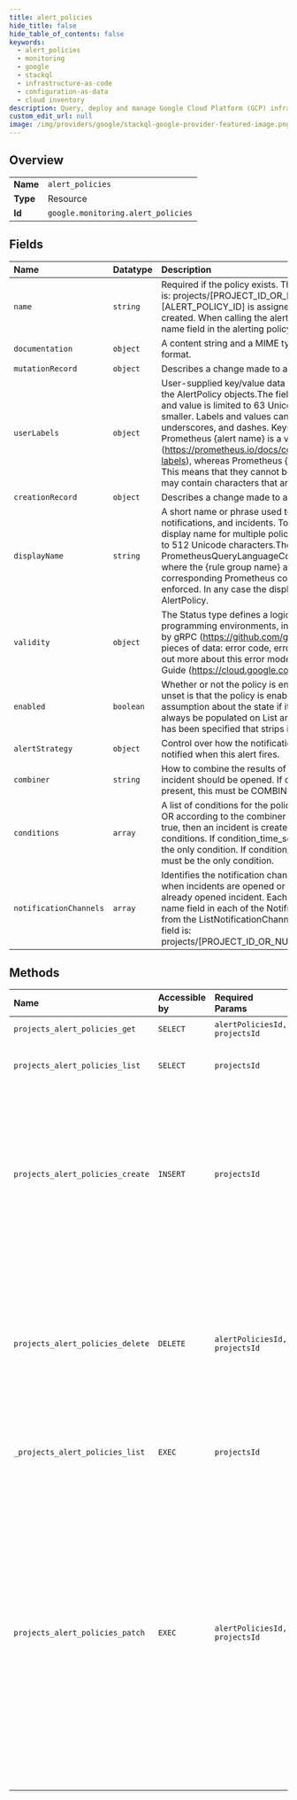 ```yaml
---
title: alert_policies
hide_title: false
hide_table_of_contents: false
keywords:
  - alert_policies
  - monitoring
  - google    
  - stackql
  - infrastructure-as-code
  - configuration-as-data
  - cloud inventory
description: Query, deploy and manage Google Cloud Platform (GCP) infrastructure and resources using SQL
custom_edit_url: null
image: /img/providers/google/stackql-google-provider-featured-image.png
---
```

  
    

## Overview
<table><tbody>
<tr><td><b>Name</b></td><td><code>alert_policies</code></td></tr>
<tr><td><b>Type</b></td><td>Resource</td></tr>
<tr><td><b>Id</b></td><td><code>google.monitoring.alert_policies</code></td></tr>
</tbody></table>

## Fields
| Name | Datatype | Description |
|:-----|:---------|:------------|
| `name` | `string` | Required if the policy exists. The resource name for this policy. The format is: projects/[PROJECT_ID_OR_NUMBER]/alertPolicies/[ALERT_POLICY_ID] [ALERT_POLICY_ID] is assigned by Cloud Monitoring when the policy is created. When calling the alertPolicies.create method, do not include the name field in the alerting policy passed as part of the request. |
| `documentation` | `object` | A content string and a MIME type that describes the content string's format. |
| `mutationRecord` | `object` | Describes a change made to a configuration. |
| `userLabels` | `object` | User-supplied key/value data to be used for organizing and identifying the AlertPolicy objects.The field can contain up to 64 entries. Each key and value is limited to 63 Unicode characters or 128 bytes, whichever is smaller. Labels and values can contain only lowercase letters, numerals, underscores, and dashes. Keys must begin with a letter.Note that Prometheus &#123;alert name&#125; is a valid Prometheus label names (https://prometheus.io/docs/concepts/data_model/#metric-names-and-labels), whereas Prometheus &#123;rule group&#125; is an unrestricted UTF-8 string. This means that they cannot be stored as-is in user labels, because they may contain characters that are not allowed in user-label values. |
| `creationRecord` | `object` | Describes a change made to a configuration. |
| `displayName` | `string` | A short name or phrase used to identify the policy in dashboards, notifications, and incidents. To avoid confusion, don't use the same display name for multiple policies in the same project. The name is limited to 512 Unicode characters.The convention for the display_name of a PrometheusQueryLanguageCondition is "&#123;rule group name&#125;/&#123;alert name&#125;", where the &#123;rule group name&#125; and &#123;alert name&#125; should be taken from the corresponding Prometheus configuration file. This convention is not enforced. In any case the display_name is not a unique key of the AlertPolicy. |
| `validity` | `object` | The Status type defines a logical error model that is suitable for different programming environments, including REST APIs and RPC APIs. It is used by gRPC (https://github.com/grpc). Each Status message contains three pieces of data: error code, error message, and error details.You can find out more about this error model and how to work with it in the API Design Guide (https://cloud.google.com/apis/design/errors). |
| `enabled` | `boolean` | Whether or not the policy is enabled. On write, the default interpretation if unset is that the policy is enabled. On read, clients should not make any assumption about the state if it has not been populated. The field should always be populated on List and Get operations, unless a field projection has been specified that strips it out. |
| `alertStrategy` | `object` | Control over how the notification channels in notification_channels are notified when this alert fires. |
| `combiner` | `string` | How to combine the results of multiple conditions to determine if an incident should be opened. If condition_time_series_query_language is present, this must be COMBINE_UNSPECIFIED. |
| `conditions` | `array` | A list of conditions for the policy. The conditions are combined by AND or OR according to the combiner field. If the combined conditions evaluate to true, then an incident is created. A policy can have from one to six conditions. If condition_time_series_query_language is present, it must be the only condition. If condition_monitoring_query_language is present, it must be the only condition. |
| `notificationChannels` | `array` | Identifies the notification channels to which notifications should be sent when incidents are opened or closed or when new violations occur on an already opened incident. Each element of this array corresponds to the name field in each of the NotificationChannel objects that are returned from the ListNotificationChannels method. The format of the entries in this field is: projects/[PROJECT_ID_OR_NUMBER]/notificationChannels/[CHANNEL_ID]  |
## Methods
| Name | Accessible by | Required Params | Description |
|:-----|:--------------|:----------------|:------------|
| `projects_alert_policies_get` | `SELECT` | `alertPoliciesId, projectsId` | Gets a single alerting policy. |
| `projects_alert_policies_list` | `SELECT` | `projectsId` | Lists the existing alerting policies for the workspace. |
| `projects_alert_policies_create` | `INSERT` | `projectsId` | Creates a new alerting policy.Design your application to single-thread API calls that modify the state of alerting policies in a single project. This includes calls to CreateAlertPolicy, DeleteAlertPolicy and UpdateAlertPolicy. |
| `projects_alert_policies_delete` | `DELETE` | `alertPoliciesId, projectsId` | Deletes an alerting policy.Design your application to single-thread API calls that modify the state of alerting policies in a single project. This includes calls to CreateAlertPolicy, DeleteAlertPolicy and UpdateAlertPolicy. |
| `_projects_alert_policies_list` | `EXEC` | `projectsId` | Lists the existing alerting policies for the workspace. |
| `projects_alert_policies_patch` | `EXEC` | `alertPoliciesId, projectsId` | Updates an alerting policy. You can either replace the entire policy with a new one or replace only certain fields in the current alerting policy by specifying the fields to be updated via updateMask. Returns the updated alerting policy.Design your application to single-thread API calls that modify the state of alerting policies in a single project. This includes calls to CreateAlertPolicy, DeleteAlertPolicy and UpdateAlertPolicy. |
